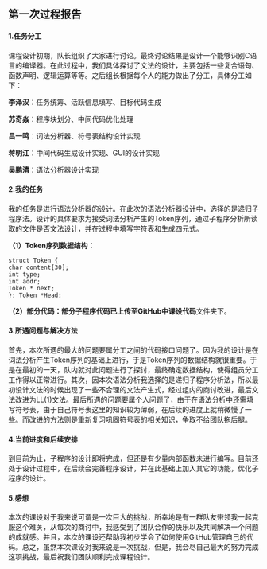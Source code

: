 ## 第一次过程报告

#### 1.任务分工

​	课程设计初期，队长组织了大家进行讨论。最终讨论结果是设计一个能够识别C语言的编译器。在此过程中，我们具体探讨了文法的设计，主要包括一些复合语句、函数声明、逻辑运算等等。之后组长根据每个人的能力做出了分工，具体分工如下：

**李泽汉**：任务统筹、活跃信息填写、目标代码生成

**苏奇焱**：程序块划分、中间代码优化处理

**吕一鸣**：词法分析器、符号表结构设计实现

**蒋明江**：中间代码生成设计实现、GUI的设计实现

**吴鹏清**：语法分析器设计实现

#### 2.我的任务

​	我的任务是进行语法分析器的设计。在此次的语法分析器设计中，选择的是递归子程序法。设计的具体要求为接受词法分析产生的Token序列，通过子程序分析所读取的文件是否文法设计，并在过程中填写字符表和生成四元式。

**（1）Token序列数据结构：**

	struct Token {
	char content[30];
	int type;
	int addr;
	Token * next;
	}; Token *Head;
​	**（2）部分代码：**部分子程序代码已上传至GitHub中**课设代码**文件夹下。

#### 3.所遇问题与解决方法

​	首先，本次所遇的最大的问题要属分工之间的代码接口问题了。因为我的设计是在词法分析产生Token序列的基础上进行，于是Token序列的数据结构就很重要。于是在最初的一天，队内就对此问题进行了探讨，最终确定数据结构，使得组员分工工作得以正常进行。其次，因本次语法分析我选择的是递归子程序分析法，所以最初设计文法的时候出现了一些不合理的文法产生式，经过组内的商讨改进，最后文法改进为LL(1)文法。最后所遇的问题要属个人问题了，由于在语法分析中还需填写符号表，由于自己符号表这里的知识较为薄弱，在后续的进度上就稍微慢了一些。而改进的方法则是重新复习巩固符号表的相关知识，争取不给团队拖后腿。

#### 4.当前进度和后续安排

​	到目前为止，子程序的设计即将完成，但还是有少量内部函数未进行编写。目前还处于设计过程中，在后续会完善程序设计，并在此基础上加入其它的功能，优化子程序的设计。

#### 5.感想

​	本次的课设对于我来说可谓是一次巨大的挑战，所幸地是有一群队友带领我一起克服这个难关，从每次的商讨中，我感受到了团队合作的快乐以及共同解决一个问题的成就感。并且，本次的课设还帮助我初步学会了如何使用GitHub管理自己的代码。总之，虽然本次课设对我来说是一次挑战，但是，我会尽自己最大的努力完成这项挑战，最后祝我们团队顺利完成课程设计。









